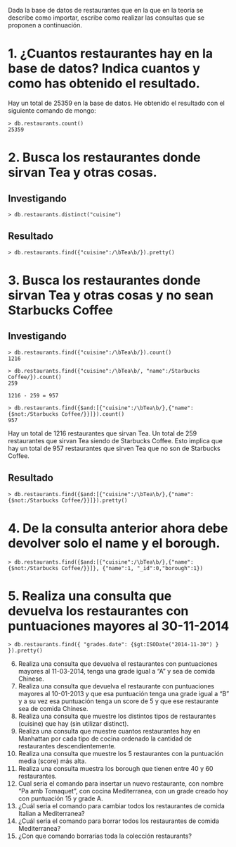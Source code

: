 Dada la base de datos de restaurantes que en la que en la teoría se describe como importar, escribe como realizar las consultas que se proponen a continuación.


# 1. ¿Cuantos restaurantes hay en la base de datos? Indica cuantos y como has obtenido el resultado.
Hay un total de 25359 en la base de datos.
He obtenido el resultado con el siguiente comando de mongo:
```mongo
> db.restaurants.count()
25359
```

# 2. Busca los restaurantes donde sirvan Tea y otras cosas.
## Investigando
```mongo
> db.restaurants.distinct("cuisine")
```

## Resultado
```mongo
> db.restaurants.find({"cuisine":/\bTea\b/}).pretty()
```

# 3. Busca los restaurantes donde sirvan Tea y otras cosas y no sean Starbucks Coffee
## Investigando
```mongo
> db.restaurants.find({"cuisine":/\bTea\b/}).count()
1216

> db.restaurants.find({"cuisine":/\bTea\b/, "name":/Starbucks Coffee/}).count()
259

1216 - 259 = 957

> db.restaurants.find({$and:[{"cuisine":/\bTea\b/},{"name":{$not:/Starbucks Coffee/}}]}).count()
957
```
Hay un total de 1216 restaurantes que sirvan Tea.
Un total de 259 restaurantes que sirvan Tea siendo de Starbucks Coffee.
Esto implica que hay un total de 957 restaurantes que sirven Tea que no son de Starbucks Coffee.
## Resultado
```mongo
> db.restaurants.find({$and:[{"cuisine":/\bTea\b/},{"name":{$not:/Starbucks Coffee/}}]}).pretty()
```

# 4. De la consulta anterior ahora debe devolver solo el name y el borough.
```mongo
> db.restaurants.find({$and:[{"cuisine":/\bTea\b/},{"name":{$not:/Starbucks Coffee/}}]}, {"name":1, "_id":0,"borough":1})
```

# 5. Realiza una consulta que devuelva los restaurantes con puntuaciones mayores al 30-11-2014
```
> db.restaurants.find({ "grades.date": {$gt:ISODate("2014-11-30") } }).pretty()
```

6.	Realiza una consulta que devuelva el restaurantes con puntuaciones mayores al 11-03-2014, tenga una grade igual a “A” y sea de comida Chinese.
7.	Realiza una consulta que devuelva el restaurante con puntuaciones mayores al 10-01-2013 y que esa puntuación tenga una grade igual a “B” y a su vez esa puntuación tenga un score de 5 y que ese restaurante sea de comida Chinese.
8.	Realiza una consulta que muestre los distintos tipos de restaurantes (cuisine) que hay (sin utilizar distinct).
9.	Realiza una consulta que muestre cuantos restaurantes hay en Manhattan por cada tipo de cocina ordenado la cantidad de restaurantes descendientemente.
10.	Realiza una consulta que muestre los 5 restaurantes con la puntuación media (score) más alta.
11.	Realiza una consulta muestra los borough que tienen entre 40 y 60 restaurantes.
12.	Cual seria el comando para insertar un nuevo restaurante, con nombre “Pa amb Tomaquet”, con cocina Mediterranea, con un grade creado hoy con puntuación 15 y grade A.
13.	¿Cuál seria el comando para cambiar todos los restaurantes de comida Italian a Mediterranea?
14.	¿Cuál seria el comando para borrar todos los restaurantes de comida Mediterranea?
15.	¿Con que comando borrarías toda la colección restaurants?
